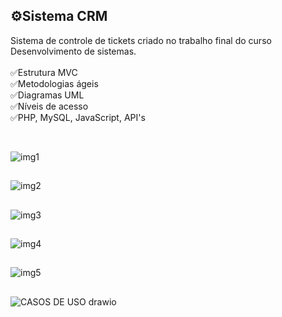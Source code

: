 ## ⚙️Sistema CRM 
Sistema de controle de tickets criado no trabalho final do curso Desenvolvimento de sistemas.
<br> <br>
✅Estrutura MVC <br>
✅Metodologias ágeis <br>
✅Diagramas UML <br>
✅Níveis de acesso <br>
✅PHP, MySQL, JavaScript, API's

<br>

![img1](https://user-images.githubusercontent.com/109548564/235265237-81bacadc-e804-46f9-82c9-1b371b05271e.PNG)
##
![img2](https://user-images.githubusercontent.com/109548564/235265242-1a777526-29fb-4b55-8013-323287104d05.PNG)
##
![img3](https://user-images.githubusercontent.com/109548564/235265243-ee8a932f-856e-4ad2-9a53-3e2fd6b29e33.PNG)
##
![img4](https://user-images.githubusercontent.com/109548564/235265245-e23ba0e5-9fd2-4ba7-92ac-676cfb589f8d.PNG)
##
![img5](https://user-images.githubusercontent.com/109548564/235265246-ea145fa4-f212-4e58-a03b-603b377185ae.PNG)
##
![CASOS DE USO drawio](https://user-images.githubusercontent.com/109548564/235265863-bf8adddf-6891-4032-8a5a-499c820b3e32.png)
